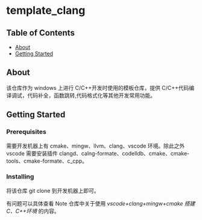 # template_clang

## Table of Contents

- [About](#about)
- [Getting Started](#getting_started)

## About <a name = "about"></a>

该仓库作为 windows 上进行 C/C++开发时使用的模板仓库，提供 C/C++代码编译调试，代码补全，函数跳转,代码格式化等其他开发常用功能。

## Getting Started <a name = "getting_started"></a>

### Prerequisites

需要开发机器上有 cmake、mingw、llvm、clang、vscode 环境。除此之外 vscode 需要安装插件 clangd、calng-formate、codelldb、cmake、cmake-tools、cmake-formate、c_cpp。

### Installing

将该仓库 git clone 到开发机器上即可。

有问题可以具体查看 Note 仓库中关于使用 _vscode+clang+mingw+cmake 搭建 C、C++环境_ 的内容。
